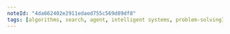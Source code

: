 ```yaml
---
noteId: "4da662402e2911edaed755c569d89df8"
tags: [algorithms, search, agent, intelligent systems, problem-solving]
---
```

